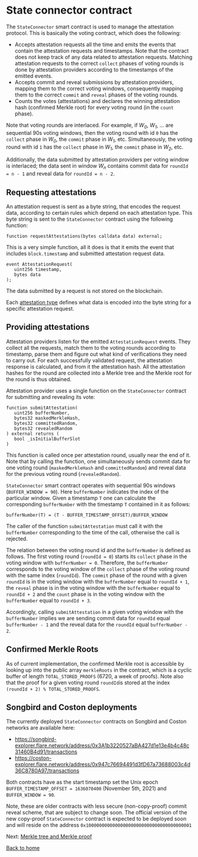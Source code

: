 # State connector contract

The `StateConnector` smart contract is used to manage the attestation protocol. This is basically the voting contract, which does the following:

- Accepts attestation requests all the time and emits the events that contain the attestation requests and timestamps. Note that the contract does not keep track of any data related to attestation requests. Matching attestation requests to the correct `collect` phases of voting rounds is done by attestation providers according to the timestamps of the emitted events.
- Accepts commit and reveal submissions by attestation providers, mapping them to the correct voting windows, consequently mapping them to the correct `commit` and `reveal` phases of the voting rounds.
- Counts the votes (attestations) and declares the winning attestation hash (confirmed Merkle root) for every voting round (in the `count` phase).

Note that voting rounds are interlaced. For example, if _W<sub>0</sub>_, _W<sub>1</sub>_, ... are sequential 90s voting windows, then the voting round with id `0` has the `collect` phase in _W<sub>0</sub>_, the `commit` phase in _W<sub>1</sub>_, etc. Simultaneously, the voting round with id `1` has the `collect` phase in _W<sub>1</sub>_, the `commit` phase in _W<sub>2</sub>_, etc.

Additionally, the data submitted by attestation providers per voting window is interlaced; the data sent in window _W<sub>n</sub>_ contains commit data for `roundId = n - 1` and reveal data for `roundId = n - 2`.

## Requesting attestations

An attestation request is sent as a byte string, that encodes the request data, according to certain rules which depend on each attestation type. This byte string is sent to the `StateConnector` contract using the following function:

``` solidity
function requestAttestations(bytes calldata data) external;
```

This is a very simple function, all it does is that it emits the event that includes `block.timestamp` and submitted attestation request data.

``` solidity
event AttestationRequest(
   uint256 timestamp,
   bytes data
);
```

The data submitted by a request is not stored on the blockchain.

Each [attestation type](../attestation-types/attestation-types.md) defines what data is encoded into the byte string for a specific attestation request.

## Providing attestations

Attestation providers listen for the emitted `AttestationRequest` events. They collect all the requests, match them to the voting rounds according to timestamp, parse them and figure out what kind of verifications they need to carry out. For each successfully validated request, the attestation response is calculated, and from it the attestation hash. All the attestation hashes for the round are collected into a Merkle tree and the Merkle root for the round is thus obtained.

Attestation provider uses a single function on the `StateConnector` contract for submitting and revealing its vote:

``` solidity
function submitAttestation(
   uint256 bufferNumber,
   bytes32 maskedMerkleHash,
   bytes32 committedRandom,
   bytes32 revealedRandom
) external returns (
   bool _isInitialBufferSlot
)
```

This function is called once per attestation round, usually near the end of it. Note that by calling the function, one simultaneously sends commit data for one voting round (`maskedMerkleHash` and `committedRandom`) and reveal data for the previous voting round (`revealedRandom`).

`StateConnector` smart contract operates with sequential 90s windows (`BUFFER_WINDOW = 90`). Here `bufferNumber` indicates the index of the particular window. Given a timestamp `T` one can calculate the corresponding `bufferNumber` with the timestamp `T` contained in it as follows:

``` solidity
bufferNumber(T) = (T - BUFFER_TIMESTAMP_OFFSET)/BUFFER_WINDOW
```

The caller of the function `submitAttestation` must call it with the `bufferNumber` corresponding to the time of the call, otherwise the call is rejected.

The relation between the voting round id and the `bufferNumber` is defined as follows. The first voting round (`roundId = 0`) starts its `collect` phase in the voting window with `bufferNumber = 0`. Therefore, the `bufferNumber` corresponds to the voting window of the `collect` phase of the voting round with the same index (`roundId`). The `commit` phase of the round with a given `roundId` is in the voting window with the `bufferNumber` equal to `roundId + 1`, the `reveal` phase is in the voting window with the `bufferNumber` equal to `roundId + 2` and the `count` phase is in the voting window with the `bufferNumber` equal to `roundId + 3`.

Accordingly, calling `submitAttestation` in a given voting window with the `bufferNumber` implies we are sending commit data for `roundId` equal `bufferNumber - 1` and the reveal data for the `roundId` equal `bufferNumber - 2`.

## Confirmed Merkle Roots

As of current implementation, the confirmed Merkle root is accessible by looking up into the public array `merkleRoots` in the contract, which is a cyclic buffer of length `TOTAL_STORED_PROOFS` (6720, a week of proofs). Note also that the proof for a given voting round `roundId`is stored at the index `(roundId + 2) % TOTAL_STORED_PROOFS`.

## Songbird and Coston deployments

The currently deployed `StateConnector` contracts on Songbird and Coston networks are available here:

- https://songbird-explorer.flare.network/address/0x3A1b3220527aBA427d1e13e4b4c48c31460B4d91/transactions
- https://coston-explorer.flare.network/address/0x947c76694491d3fD67a73688003c4d36C8780A97/transactions

Both contracts have as the start timestamp set the Unix epoch `BUFFER_TIMESTAMP_OFFSET = 1636070400` (November 5th, 2021) and `BUFFER_WINDOW = 90`.

Note, these are older contracts with less secure (non-copy-proof) commit reveal scheme, that are subject to change soon. The official version of the new copy-proof `StateConnector` contract is expected to be deployed soon and will reside on the address `0x1000000000000000000000000000000000000001`

Next: [Merkle tree and Merkle proof](./merkle-tree.md)

[Back to home](../README.md)
